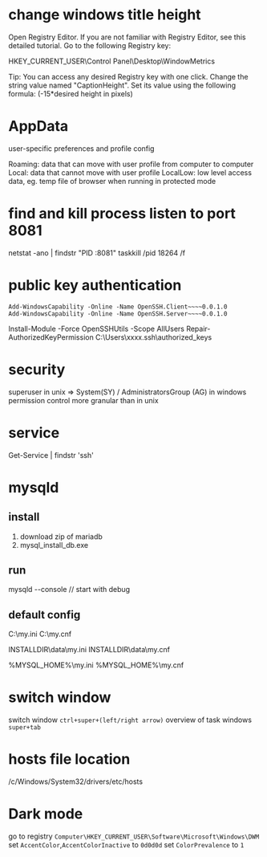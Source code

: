 # change windows title height

Open Registry Editor. If you are not familiar with Registry Editor, see this detailed tutorial.
Go to the following Registry key:

HKEY_CURRENT_USER\Control Panel\Desktop\WindowMetrics

Tip: You can access any desired Registry key with one click.
Change the string value named "CaptionHeight". Set its value using the following formula:
(-15*desired height in pixels)

# AppData
user-specific preferences and profile config

Roaming: data that can move with user profile from computer to computer
Local: data that cannot move with user profile
LocalLow: low level access data, eg. temp file of browser when running in protected mode

# find and kill process listen to port 8081
netstat -ano | findstr "PID :8081"
taskkill /pid 18264 /f


# public key authentication
```
Add-WindowsCapability -Online -Name OpenSSH.Client~~~~0.0.1.0
Add-WindowsCapability -Online -Name OpenSSH.Server~~~~0.0.1.0
```

Install-Module -Force OpenSSHUtils -Scope AllUsers
Repair-AuthorizedKeyPermission C:\Users\xxxx\.ssh\authorized_keys

# security
superuser in unix => System(SY) / AdministratorsGroup (AG) in windows
permission control more granular than in unix

# service
Get-Service | findstr 'ssh'



# mysqld
## install
1. download zip of mariadb
2. mysql_install_db.exe 

## run
mysqld --console  // start with debug

## default config
C:\my.ini
C:\my.cnf

INSTALLDIR\data\my.ini
INSTALLDIR\data\my.cnf

%MYSQL_HOME%\my.ini
%MYSQL_HOME%\my.cnf


# switch window
switch window  `ctrl+super+(left/right arrow)`
overview of task windows  `super+tab`

# hosts file location
/c/Windows/System32/drivers/etc/hosts


# Dark mode
go to registry `Computer\HKEY_CURRENT_USER\Software\Microsoft\Windows\DWM`
set `AccentColor`,`AccentColorInactive` to `0d0d0d`
set `ColorPrevalence` to `1`

















